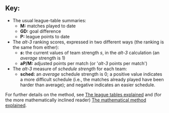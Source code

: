 ## Key:

* The usual league-table summaries:
  - **M:** matches played to date
  - **GD:** goal difference
  - **P:** league points to date
* The *alt-3* ranking scores, expressed in two different ways 
(the ranking is the same from either):
  - **_s_:** the current values of team strength *s*, in the *alt-3* calculation (an *average* strength is 1)
  - **aP/M:** adjusted points per match (or '*alt-3* points per match')
* The *alt-3* measure of *schedule strength* for each team:
  - **sched:** an *average* schedule strength is 0; a positive value indicates
a more difficult schedule (i.e., the matches already played have been harder
than average); and negative indicates an easier schedule.

For further details on the method, see 
[The league tables explained](/about/tables-explained) and (for the more 
mathematically inclined reader) [The mathematical method explained](./the-maths/).
